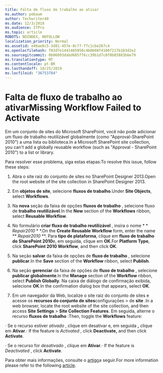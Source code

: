 ```yaml
---
title: Falta de fluxo de trabalho ao ativar
ms.author: pebaum
author: Techwriter40
ms.date: 12/3/2018
ms.audience: ITPro
ms.topic: article
ROBOTS: NOINDEX, NOFOLLOW
localization_priority: Normal
ms.assetid: e46ae8c5-3d81-457e-8c77-f7c1cbe267c4
ms.openlocfilehash: f03d7e1441465050c4b0608f4100f217b183d2e2
ms.sourcegitcommit: 0b06093dabd685f76cc39b1d7c0f8b03883b6e79
ms.translationtype: MT
ms.contentlocale: pt-BR
ms.lasthandoff: 10/25/2019
ms.locfileid: "36753784"
---
```

# <a name="missing-workflow-failed-to-activate"></a><span data-ttu-id="d6a5f-102">Falta de fluxo de trabalho ao ativar</span><span class="sxs-lookup"><span data-stu-id="d6a5f-102">Missing Workflow Failed to Activate</span></span>

<span data-ttu-id="d6a5f-103">Em um conjunto de sites do Microsoft SharePoint, você não pode adicionar um fluxo de trabalho reutilizável globalmente (como "Approval-SharePoint 2010") a uma lista ou biblioteca.</span><span class="sxs-lookup"><span data-stu-id="d6a5f-103">In a Microsoft SharePoint site collection, you can't add a globally reusable workflow (such as "Approval - SharePoint 2010") to a list or library.</span></span>
  
<span data-ttu-id="d6a5f-104">Para resolver esse problema, siga estas etapas:</span><span class="sxs-lookup"><span data-stu-id="d6a5f-104">To resolve this issue, follow these steps:</span></span> 
  
1. <span data-ttu-id="d6a5f-105">Abra o site raiz do conjunto de sites no SharePoint Designer 2013.</span><span class="sxs-lookup"><span data-stu-id="d6a5f-105">Open the root website of the site collection in SharePoint Designer 2013.</span></span>
  
2. <span data-ttu-id="d6a5f-106">Em **objetos de site**, selecione **fluxos de trabalho**.</span><span class="sxs-lookup"><span data-stu-id="d6a5f-106">Under **Site Objects**, select **Workflows**.</span></span> 
  
3. <span data-ttu-id="d6a5f-107">Na **nova** seção da faixa de opções **fluxos de trabalho** , selecione fluxo de **trabalho reutilizável**.</span><span class="sxs-lookup"><span data-stu-id="d6a5f-107">In the **New** section of the **Workflows** ribbon, select **Reusable Workflow**.</span></span> 
  
4. <span data-ttu-id="d6a5f-108">No formulário **criar fluxo de trabalho reutilizável** , insira o nome \* \* *Repair2010* \* \*.</span><span class="sxs-lookup"><span data-stu-id="d6a5f-108">On the **Create Reusable Workflow** form, enter the name \*\* *Repair2010* \*\*.</span></span> <span data-ttu-id="d6a5f-109">Para **tipo de plataforma**, clique em **fluxo de trabalho do SharePoint 2010**e, em seguida, clique em **OK**.</span><span class="sxs-lookup"><span data-stu-id="d6a5f-109">For **Platform Type**, click **SharePoint 2010 Workflow**, and then click **OK**.</span></span> 
  
1. <span data-ttu-id="d6a5f-110">Na seção **salvar** da faixa de opções de **fluxo de trabalho** , selecione **publicar**.</span><span class="sxs-lookup"><span data-stu-id="d6a5f-110">In the **Save** section of the **Workflow** ribbon, select **Publish**.</span></span> 
  
2. <span data-ttu-id="d6a5f-111">Na seção **gerenciar** da faixa de opções de **fluxo de trabalho** , selecione **publicar globalmente**.</span><span class="sxs-lookup"><span data-stu-id="d6a5f-111">In the **Manage** section of the **Workflow** ribbon, select **Publish Globally**.</span></span> <span data-ttu-id="d6a5f-112">Na caixa de diálogo de confirmação exibida, selecione **OK**.</span><span class="sxs-lookup"><span data-stu-id="d6a5f-112">In the confirmation dialog box that appears, select **OK**.</span></span> 
  
3. <span data-ttu-id="d6a5f-113">Em um navegador da Web, localize o site raiz do conjunto de sites e acesse os **recursos do conjunto de sites**configurações \> de **site** .</span><span class="sxs-lookup"><span data-stu-id="d6a5f-113">In a web browser, locate the root website of the site collection, and then access **Site Settings** \> **Site Collection Features**.</span></span> <span data-ttu-id="d6a5f-114">Em seguida, alterne o recurso **fluxos de trabalho** :</span><span class="sxs-lookup"><span data-stu-id="d6a5f-114">Then, toggle the **Workflows** feature:</span></span> 
  
<span data-ttu-id="d6a5f-115">· Se o recurso estiver *ativado* , clique em desativar e, em seguida **,** clique em **Ativar**.</span><span class="sxs-lookup"><span data-stu-id="d6a5f-115">· If the feature is  *Activated*  , click **Deactivate,** and then click **Activate**.</span></span> 
  
<span data-ttu-id="d6a5f-116">· Se o recurso for *desativado* , clique em **Ativar**.</span><span class="sxs-lookup"><span data-stu-id="d6a5f-116">· If the feature is  *Deactivated*  , click **Activate**.</span></span> 
  
<span data-ttu-id="d6a5f-117">Para obter mais informações, consulte o [artigo](https://go.microsoft.com/fwlink/?linkid=2047770&amp;clcid=0x409)a seguir.</span><span class="sxs-lookup"><span data-stu-id="d6a5f-117">For more information please refer to the following [article](https://go.microsoft.com/fwlink/?linkid=2047770&amp;clcid=0x409).</span></span>
  

